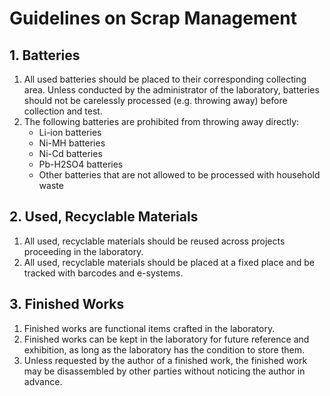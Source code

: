 # Guidelines on Scrap Management

## 1. Batteries

1. All used batteries should be placed to their corresponding collecting area. Unless conducted by the administrator of the laboratory, batteries should not be carelessly processed (e.g. throwing away) before collection and test.
2. The following batteries are prohibited from throwing away directly:
    - Li-ion batteries
    - Ni-MH batteries
    - Ni-Cd batteries
    - Pb-H2SO4 batteries
    - Other batteries that are not allowed to be processed with household waste

## 2. Used, Recyclable Materials

1. All used, recyclable materials should be reused across projects proceeding in the laboratory.
2. All used, recyclable materials should be placed at a fixed place and be tracked with barcodes and e-systems.

## 3. Finished Works

1. Finished works are functional items crafted in the laboratory.
2. Finished works can be kept in the laboratory for future reference and exhibition, as long as the laboratory has the condition to store them.
3. Unless requested by the author of a finished work, the finished work may be disassembled by other parties without noticing the author in advance.

